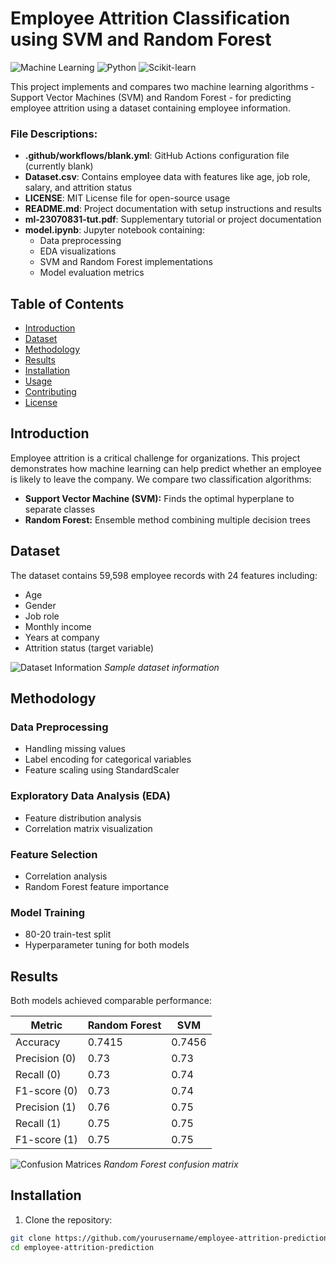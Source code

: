# Employee Attrition Classification using SVM and Random Forest

![Machine Learning](https://img.shields.io/badge/Machine-Learning-blue)
![Python](https://img.shields.io/badge/Python-3.x-green)
![Scikit-learn](https://img.shields.io/badge/Scikit--learn-1.3.0-orange)

This project implements and compares two machine learning algorithms - Support Vector Machines (SVM) and Random Forest - for predicting employee attrition using a dataset containing employee information.


### File Descriptions:
- **.github/workflows/blank.yml**: GitHub Actions configuration file (currently blank)
- **Dataset.csv**: Contains employee data with features like age, job role, salary, and attrition status
- **LICENSE**: MIT License file for open-source usage
- **README.md**: Project documentation with setup instructions and results
- **ml-23070831-tut.pdf**: Supplementary tutorial or project documentation
- **model.ipynb**: Jupyter notebook containing:
  - Data preprocessing
  - EDA visualizations
  - SVM and Random Forest implementations
  - Model evaluation metrics
 
    
## Table of Contents
- [Introduction](#introduction)
- [Dataset](#dataset)
- [Methodology](#methodology)
- [Results](#results)
- [Installation](#installation)
- [Usage](#usage)
- [Contributing](#contributing)
- [License](#license)

## Introduction
Employee attrition is a critical challenge for organizations. This project demonstrates how machine learning can help predict whether an employee is likely to leave the company. We compare two classification algorithms:
- **Support Vector Machine (SVM):** Finds the optimal hyperplane to separate classes
- **Random Forest:** Ensemble method combining multiple decision trees

## Dataset
The dataset contains 59,598 employee records with 24 features including:
- Age
- Gender
- Job role
- Monthly income
- Years at company
- Attrition status (target variable)

![Dataset Information](media/image1.png)
*Sample dataset information*

## Methodology
### Data Preprocessing
- Handling missing values
- Label encoding for categorical variables
- Feature scaling using StandardScaler

### Exploratory Data Analysis (EDA)
- Feature distribution analysis
- Correlation matrix visualization

### Feature Selection
- Correlation analysis
- Random Forest feature importance

### Model Training
- 80-20 train-test split
- Hyperparameter tuning for both models

## Results
Both models achieved comparable performance:

| Metric        | Random Forest | SVM     |
|---------------|--------------|---------|
| Accuracy      | 0.7415       | 0.7456  |
| Precision (0) | 0.73         | 0.73    |
| Recall (0)    | 0.73         | 0.74    |
| F1-score (0)  | 0.73         | 0.74    |
| Precision (1) | 0.76         | 0.75    |
| Recall (1)    | 0.75         | 0.75    |
| F1-score (1)  | 0.75         | 0.75    |

![Confusion Matrices](media/image13.png)
*Random Forest confusion matrix*

## Installation
1. Clone the repository:
```bash
git clone https://github.com/yourusername/employee-attrition-prediction.git
cd employee-attrition-prediction
